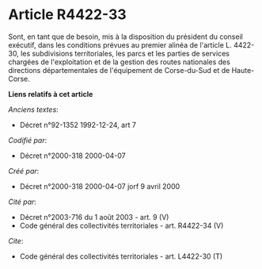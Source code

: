 # Article R4422-33

Sont, en tant que de besoin, mis à la disposition du président du conseil exécutif, dans les conditions prévues au premier
alinéa de l'article L. 4422-30, les subdivisions territoriales, les parcs et les parties de services chargées de
l'exploitation et de la gestion des routes nationales des directions départementales de l'équipement de Corse-du-Sud et de
Haute-Corse.

**Liens relatifs à cet article**

_Anciens textes_:

  - Décret n°92-1352 1992-12-24, art 7

_Codifié par_:

  - Décret n°2000-318 2000-04-07

_Créé par_:

  - Décret n°2000-318 2000-04-07 jorf 9 avril 2000

_Cité par_:

  - Décret n°2003-716 du 1 août 2003 - art. 9 (V)
  - Code général des collectivités territoriales - art. R4422-34 (V)

_Cite_:

  - Code général des collectivités territoriales - art. L4422-30 (T)
